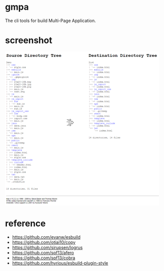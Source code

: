 # gmpa

The cli tools for build Multi-Page Application.

# screenshot

![](2023-06-20_090920.png "screenshot")

# reference

- https://github.com/evanw/esbuild
- https://github.com/otiai10/copy
- https://github.com/sirupsen/logrus
- https://github.com/spf13/afero
- https://github.com/spf13/cobra
- https://github.com/hyrious/esbuild-plugin-style
